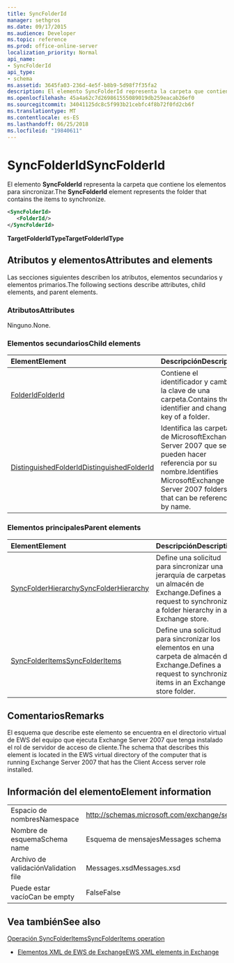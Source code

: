 ```yaml
---
title: SyncFolderId
manager: sethgros
ms.date: 09/17/2015
ms.audience: Developer
ms.topic: reference
ms.prod: office-online-server
localization_priority: Normal
api_name:
- SyncFolderId
api_type:
- schema
ms.assetid: 3645fa03-236d-4e5f-b8b9-5d98f7f35fa2
description: El elemento SyncFolderId representa la carpeta que contiene los elementos para sincronizar.
ms.openlocfilehash: 45a4a62c7d269861555089019db259eacab26ef0
ms.sourcegitcommit: 34041125dc8c5f993b21cebfc4f8b72f0fd2cb6f
ms.translationtype: MT
ms.contentlocale: es-ES
ms.lasthandoff: 06/25/2018
ms.locfileid: "19840611"
---
```

# <a name="syncfolderid"></a><span data-ttu-id="dc645-103">SyncFolderId</span><span class="sxs-lookup"><span data-stu-id="dc645-103">SyncFolderId</span></span>

<span data-ttu-id="dc645-104">El elemento **SyncFolderId** representa la carpeta que contiene los elementos para sincronizar.</span><span class="sxs-lookup"><span data-stu-id="dc645-104">The **SyncFolderId** element represents the folder that contains the items to synchronize.</span></span> 
  
```xml
<SyncFolderId>
   <FolderId/>
</SyncFolderId>
```

 <span data-ttu-id="dc645-105">**TargetFolderIdType**</span><span class="sxs-lookup"><span data-stu-id="dc645-105">**TargetFolderIdType**</span></span>
## <a name="attributes-and-elements"></a><span data-ttu-id="dc645-106">Atributos y elementos</span><span class="sxs-lookup"><span data-stu-id="dc645-106">Attributes and elements</span></span>

<span data-ttu-id="dc645-107">Las secciones siguientes describen los atributos, elementos secundarios y elementos primarios.</span><span class="sxs-lookup"><span data-stu-id="dc645-107">The following sections describe attributes, child elements, and parent elements.</span></span>
  
### <a name="attributes"></a><span data-ttu-id="dc645-108">Atributos</span><span class="sxs-lookup"><span data-stu-id="dc645-108">Attributes</span></span>

<span data-ttu-id="dc645-109">Ninguno.</span><span class="sxs-lookup"><span data-stu-id="dc645-109">None.</span></span>
  
### <a name="child-elements"></a><span data-ttu-id="dc645-110">Elementos secundarios</span><span class="sxs-lookup"><span data-stu-id="dc645-110">Child elements</span></span>

|<span data-ttu-id="dc645-111">**Element**</span><span class="sxs-lookup"><span data-stu-id="dc645-111">**Element**</span></span>|<span data-ttu-id="dc645-112">**Descripción**</span><span class="sxs-lookup"><span data-stu-id="dc645-112">**Description**</span></span>|
|:-----|:-----|
|[<span data-ttu-id="dc645-113">FolderId</span><span class="sxs-lookup"><span data-stu-id="dc645-113">FolderId</span></span>](folderid.md) <br/> |<span data-ttu-id="dc645-114">Contiene el identificador y cambiar la clave de una carpeta.</span><span class="sxs-lookup"><span data-stu-id="dc645-114">Contains the identifier and change key of a folder.</span></span>  <br/> |
|[<span data-ttu-id="dc645-115">DistinguishedFolderId</span><span class="sxs-lookup"><span data-stu-id="dc645-115">DistinguishedFolderId</span></span>](distinguishedfolderid.md) <br/> |<span data-ttu-id="dc645-116">Identifica las carpetas de MicrosoftExchange Server 2007 que se pueden hacer referencia por su nombre.</span><span class="sxs-lookup"><span data-stu-id="dc645-116">Identifies MicrosoftExchange Server 2007 folders that can be referenced by name.</span></span>  <br/> |
   
### <a name="parent-elements"></a><span data-ttu-id="dc645-117">Elementos principales</span><span class="sxs-lookup"><span data-stu-id="dc645-117">Parent elements</span></span>

|<span data-ttu-id="dc645-118">**Element**</span><span class="sxs-lookup"><span data-stu-id="dc645-118">**Element**</span></span>|<span data-ttu-id="dc645-119">**Descripción**</span><span class="sxs-lookup"><span data-stu-id="dc645-119">**Description**</span></span>|
|:-----|:-----|
|[<span data-ttu-id="dc645-120">SyncFolderHierarchy</span><span class="sxs-lookup"><span data-stu-id="dc645-120">SyncFolderHierarchy</span></span>](syncfolderhierarchy.md) <br/> |<span data-ttu-id="dc645-121">Define una solicitud para sincronizar una jerarquía de carpetas en un almacén de Exchange.</span><span class="sxs-lookup"><span data-stu-id="dc645-121">Defines a request to synchronize a folder hierarchy in an Exchange store.</span></span>  <br/> |
|[<span data-ttu-id="dc645-122">SyncFolderItems</span><span class="sxs-lookup"><span data-stu-id="dc645-122">SyncFolderItems</span></span>](syncfolderitems.md) <br/> |<span data-ttu-id="dc645-123">Define una solicitud para sincronizar los elementos en una carpeta de almacén de Exchange.</span><span class="sxs-lookup"><span data-stu-id="dc645-123">Defines a request to synchronize items in an Exchange store folder.</span></span>  <br/> |
   
## <a name="remarks"></a><span data-ttu-id="dc645-124">Comentarios</span><span class="sxs-lookup"><span data-stu-id="dc645-124">Remarks</span></span>

<span data-ttu-id="dc645-125">El esquema que describe este elemento se encuentra en el directorio virtual de EWS del equipo que ejecuta Exchange Server 2007 que tenga instalado el rol de servidor de acceso de cliente.</span><span class="sxs-lookup"><span data-stu-id="dc645-125">The schema that describes this element is located in the EWS virtual directory of the computer that is running Exchange Server 2007 that has the Client Access server role installed.</span></span>
  
## <a name="element-information"></a><span data-ttu-id="dc645-126">Información del elemento</span><span class="sxs-lookup"><span data-stu-id="dc645-126">Element information</span></span>

|||
|:-----|:-----|
|<span data-ttu-id="dc645-127">Espacio de nombres</span><span class="sxs-lookup"><span data-stu-id="dc645-127">Namespace</span></span>  <br/> |http://schemas.microsoft.com/exchange/services/2006/messages  <br/> |
|<span data-ttu-id="dc645-128">Nombre de esquema</span><span class="sxs-lookup"><span data-stu-id="dc645-128">Schema name</span></span>  <br/> |<span data-ttu-id="dc645-129">Esquema de mensajes</span><span class="sxs-lookup"><span data-stu-id="dc645-129">Messages schema</span></span>  <br/> |
|<span data-ttu-id="dc645-130">Archivo de validación</span><span class="sxs-lookup"><span data-stu-id="dc645-130">Validation file</span></span>  <br/> |<span data-ttu-id="dc645-131">Messages.xsd</span><span class="sxs-lookup"><span data-stu-id="dc645-131">Messages.xsd</span></span>  <br/> |
|<span data-ttu-id="dc645-132">Puede estar vacío</span><span class="sxs-lookup"><span data-stu-id="dc645-132">Can be empty</span></span>  <br/> |<span data-ttu-id="dc645-133">False</span><span class="sxs-lookup"><span data-stu-id="dc645-133">False</span></span>  <br/> |
   
## <a name="see-also"></a><span data-ttu-id="dc645-134">Vea también</span><span class="sxs-lookup"><span data-stu-id="dc645-134">See also</span></span>



[<span data-ttu-id="dc645-135">Operación SyncFolderItems</span><span class="sxs-lookup"><span data-stu-id="dc645-135">SyncFolderItems operation</span></span>](syncfolderitems-operation.md)


- [<span data-ttu-id="dc645-136">Elementos XML de EWS de Exchange</span><span class="sxs-lookup"><span data-stu-id="dc645-136">EWS XML elements in Exchange</span></span>](ews-xml-elements-in-exchange.md)

